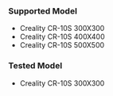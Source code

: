 ### Supported Model

- Creality CR-10S 300X300 
- Creality CR-10S 400X400 
- Creality CR-10S 500X500

### Tested Model

- Creality CR-10S 300X300
